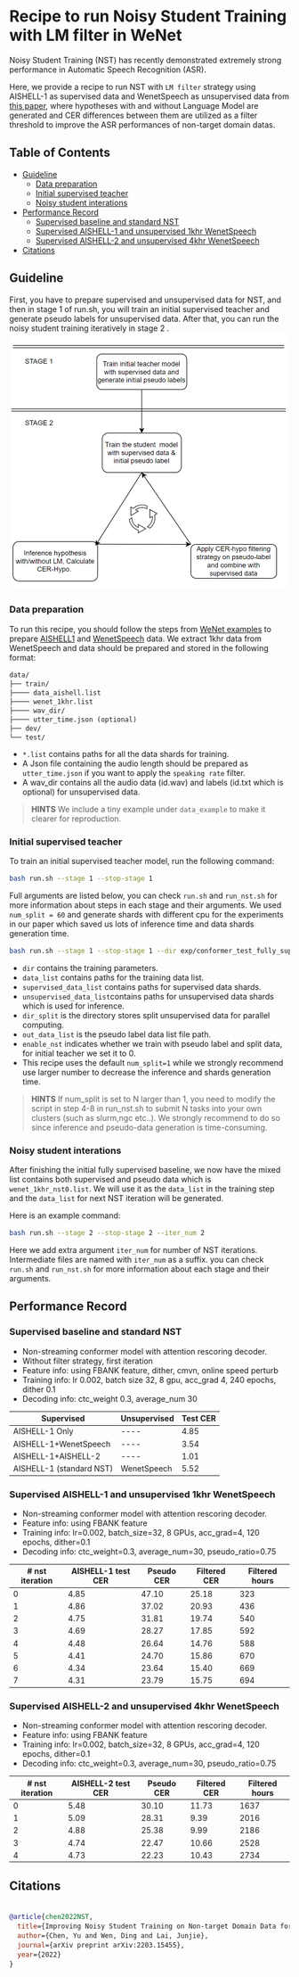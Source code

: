 # Recipe to run Noisy Student Training with LM filter in WeNet

Noisy Student Training (NST) has recently demonstrated extremely strong performance in Automatic Speech Recognition (ASR).

Here, we provide a recipe to run NST with `LM filter` strategy using AISHELL-1 as supervised data and WenetSpeech as unsupervised data from [this paper](https://arxiv.org/abs/2211.04717), where hypotheses with and without Language Model are generated and CER differences between them are utilized as a filter threshold to improve the ASR performances of non-target domain datas.

## Table of Contents

- [Guideline](#guideline)
  - [Data preparation](#data-preparation)
  - [Initial supervised teacher](#initial-supervised-teacher)
  - [Noisy student interations](#noisy-student-interations)
- [Performance Record](#performance-record)
  - [Supervised baseline and standard NST](##supervised-baseline-and-standard-nst)
  - [Supervised AISHELL-1 and unsupervised 1khr WenetSpeech](#supervised-aishell-1-and-unsupervised-1khr-wenetspeech)
  - [Supervised AISHELL-2 and unsupervised 4khr WenetSpeech](#supervised-aishell-2-and-unsupervised-4khr-wenetspeech)
- [Citations](#citations)

## Guideline


First, you have to prepare supervised and unsupervised data for NST, and then in stage 1 of run.sh, you will train an initial supervised teacher and generate pseudo labels for unsupervised data. 
After that, you can run the noisy student training iteratively in stage 2 .
![plot](local/NST_plot.png)
### Data preparation

To run this recipe, you should follow the steps from [WeNet examples](https://github.com/wenet-e2e/wenet/tree/main/examples) to prepare [AISHELL1](https://github.com/wenet-e2e/wenet/tree/main/examples/aishell/s0) and [WenetSpeech](https://github.com/wenet-e2e/wenet/tree/main/examples/wenetspeech/s0) data.
We extract 1khr data from WenetSpeech and data should be prepared and stored in the following format:

```
data/
├── train/
├──── data_aishell.list
├──── wenet_1khr.list
├──── wav_dir/
├──── utter_time.json (optional)
├── dev/
└── test/

```
- `*.list` contains paths for all the data shards for training.
- A Json file containing the audio length should be prepared as `utter_time.json` if you want to apply the `speaking rate` filter.
- A wav_dir contains all the audio data (id.wav) and labels (id.txt which is optional) for unsupervised data.
> **HINTS** We include a tiny example under `data_example` to make it clearer for reproduction.

### Initial supervised teacher

To train an initial supervised teacher model, run the following command:

```bash
bash run.sh --stage 1 --stop-stage 1
```

Full arguments are listed below, you can check `run.sh` and `run_nst.sh` for more information about steps in each stage and their arguments. We used `num_split = 60` and generate shards with different cpu for the experiments in our paper which saved us lots of inference time and data shards generation time.

```bash
bash run.sh --stage 1 --stop-stage 1 --dir exp/conformer_test_fully_supervised --supervised_data_list data_aishell.list --enable_nst 0 --num_split 1 --unsupervised_data_list wenet_1khr.list --dir_split wenet_split_60_test/ --job_num 0 --hypo_name hypothesis_nst0.txt --label 1 --wav_dir data/train/wenet_1k_untar/ --cer_hypo_dir wenet_cer_hypo --cer_label_dir wenet_cer_label --label_file label.txt --cer_hypo_threshold 10 --speak_rate_threshold 0 --utter_time_file utter_time.json --untar_dir data/train/wenet_1khr_untar/ --tar_dir data/train/wenet_1khr_tar/ --out_data_list data/train/wenet_1khr.list
```
- `dir` contains the training parameters.
- `data_list` contains paths for the training data list.
- `supervised_data_list` contains paths for supervised data shards.
- `unsupervised_data_list`contains paths for unsupervised data shards which is used for inference.
- `dir_split` is the directory stores split unsupervised data for parallel computing.
- `out_data_list` is the pseudo label data list file path.
- `enable_nst` indicates whether we train with pseudo label and split data, for initial teacher we set it to 0.
- This recipe uses the default `num_split=1` while we strongly recommend use larger number to decrease the inference and shards generation time.
> **HINTS** If num_split is set to N larger than 1, you need to modify the script in step 4-8 in run_nst.sh to submit N tasks into your own clusters (such as slurm,ngc etc..).
> We strongly recommend to do so since inference and pseudo-data generation is time-consuming.

### Noisy student interations

After finishing the initial fully supervised baseline, we now have the mixed list contains both supervised and pseudo data which is `wenet_1khr_nst0.list`.
We will use it as the `data_list` in the training step and the `data_list` for next NST iteration will be generated.

Here is an example command:

```bash
bash run.sh --stage 2 --stop-stage 2 --iter_num 2
```

Here we add extra argument `iter_num` for number of NST iterations. Intermediate files are named with `iter_num` as a suffix.
you can check `run.sh` and `run_nst.sh` for more information about each stage and their arguments.

## Performance Record

### Supervised baseline and standard NST
* Non-streaming conformer model with attention rescoring decoder.
* Without filter strategy, first iteration
* Feature info: using FBANK feature, dither, cmvn, online speed perturb
* Training info: lr 0.002, batch size 32, 8 gpu, acc_grad 4, 240 epochs, dither 0.1
* Decoding info: ctc_weight 0.3, average_num 30


| Supervised               | Unsupervised | Test CER |
|--------------------------|--------------|----------|
| AISHELL-1 Only           | ----         | 4.85     |
| AISHELL-1+WenetSpeech    | ----         | 3.54     |
| AISHELL-1+AISHELL-2      | ----         | 1.01     |
| AISHELL-1 (standard NST) | WenetSpeech  | 5.52     |



### Supervised AISHELL-1 and unsupervised 1khr WenetSpeech
* Non-streaming conformer model with attention rescoring decoder.
* Feature info: using FBANK feature
* Training info: lr=0.002, batch_size=32, 8 GPUs, acc_grad=4, 120 epochs, dither=0.1
* Decoding info: ctc_weight=0.3, average_num=30, pseudo_ratio=0.75

| # nst iteration | AISHELL-1 test CER | Pseudo CER| Filtered CER | Filtered hours |
|----------------|--------------------|-----------|--------------|----------------|
| 0 | 4.85             | 47.10     |   25.18           |     323           |
| 1 | 4.86             | 37.02     |   20.93           |     436           |
| 2 | 4.75             | 31.81     |   19.74           |     540           |
| 3 | 4.69             | 28.27     |   17.85           |     592           |
| 4 | 4.48             | 26.64     |   14.76           |     588           |
| 5 | 4.41             | 24.70     |   15.86           |     670           |
| 6 | 4.34             | 23.64     |   15.40           |     669           |
| 7 | 4.31             | 23.79     |   15.75           |     694           |

### Supervised AISHELL-2 and unsupervised 4khr WenetSpeech
* Non-streaming conformer model with attention rescoring decoder.
* Feature info: using FBANK feature
* Training info: lr=0.002, batch_size=32, 8 GPUs, acc_grad=4, 120 epochs, dither=0.1
* Decoding info: ctc_weight=0.3, average_num=30, pseudo_ratio=0.75

| # nst iteration | AISHELL-2 test CER | Pseudo CER | Filtered CER | Filtered hours |
|----------------|--------------------|------------|--------------|----------------|
| 0 | 5.48               | 30.10      | 11.73        | 1637           |
| 1 | 5.09               | 28.31      | 9.39         | 2016           |
| 2 | 4.88               | 25.38      | 9.99         | 2186           |
| 3 | 4.74               | 22.47      | 10.66        | 2528           |
| 4 | 4.73               | 22.23      | 10.43        | 2734           |



## Citations

``` bibtex

@article{chen2022NST,
  title={Improving Noisy Student Training on Non-target Domain Data for Automatic Speech Recognition},
  author={Chen, Yu and Wen, Ding and Lai, Junjie},
  journal={arXiv preprint arXiv:2203.15455},
  year={2022}
}
